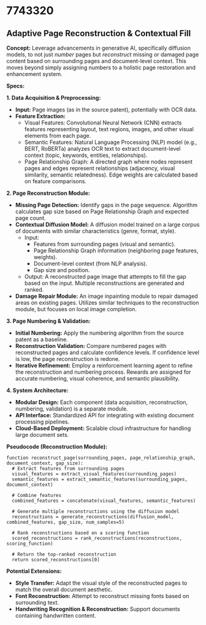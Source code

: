 # 7743320

## Adaptive Page Reconstruction & Contextual Fill

**Concept:** Leverage advancements in generative AI, specifically diffusion models, to not just *number* pages but *reconstruct* missing or damaged page content based on surrounding pages and document-level context. This moves beyond simply assigning numbers to a holistic page restoration and enhancement system.

**Specs:**

**1. Data Acquisition & Preprocessing:**

*   **Input:** Page images (as in the source patent), potentially with OCR data.
*   **Feature Extraction:**
    *   Visual Features: Convolutional Neural Network (CNN) extracts features representing layout, text regions, images, and other visual elements from each page.
    *   Semantic Features: Natural Language Processing (NLP) model (e.g., BERT, RoBERTa) analyzes OCR text to extract document-level context (topic, keywords, entities, relationships).
    *   Page Relationship Graph:  A directed graph where nodes represent pages and edges represent relationships (adjacency, visual similarity, semantic relatedness).  Edge weights are calculated based on feature comparisons.

**2. Page Reconstruction Module:**

*   **Missing Page Detection:** Identify gaps in the page sequence. Algorithm calculates gap size based on Page Relationship Graph and expected page count.
*   **Contextual Diffusion Model:** A diffusion model trained on a large corpus of documents with similar characteristics (genre, format, style).
    *   Input:
        *   Features from surrounding pages (visual and semantic).
        *   Page Relationship Graph information (neighboring page features, weights).
        *   Document-level context (from NLP analysis).
        *   Gap size and position.
    *   Output: A reconstructed page image that attempts to fill the gap based on the input. Multiple reconstructions are generated and ranked.
*   **Damage Repair Module:** An image inpainting module to repair damaged areas on existing pages.  Utilizes similar techniques to the reconstruction module, but focuses on local image completion.

**3. Page Numbering & Validation:**

*   **Initial Numbering:** Apply the numbering algorithm from the source patent as a baseline.
*   **Reconstruction Validation:** Compare numbered pages with reconstructed pages and calculate confidence levels. If confidence level is low, the page reconstruction is redone.
*   **Iterative Refinement:**  Employ a reinforcement learning agent to refine the reconstruction and numbering process. Rewards are assigned for accurate numbering, visual coherence, and semantic plausibility.

**4. System Architecture:**

*   **Modular Design:**  Each component (data acquisition, reconstruction, numbering, validation) is a separate module.
*   **API Interface:**  Standardized API for integrating with existing document processing pipelines.
*   **Cloud-Based Deployment:**  Scalable cloud infrastructure for handling large document sets.

**Pseudocode (Reconstruction Module):**

```
function reconstruct_page(surrounding_pages, page_relationship_graph, document_context, gap_size):
  # Extract features from surrounding pages
  visual_features = extract_visual_features(surrounding_pages)
  semantic_features = extract_semantic_features(surrounding_pages, document_context)

  # Combine features
  combined_features = concatenate(visual_features, semantic_features)

  # Generate multiple reconstructions using the diffusion model
  reconstructions = generate_reconstructions(diffusion_model, combined_features, gap_size, num_samples=5)

  # Rank reconstructions based on a scoring function
  scored_reconstructions = rank_reconstructions(reconstructions, scoring_function)

  # Return the top-ranked reconstruction
  return scored_reconstructions[0]
```

**Potential Extensions:**

*   **Style Transfer:** Adapt the visual style of the reconstructed pages to match the overall document aesthetic.
*   **Font Reconstruction:**  Attempt to reconstruct missing fonts based on surrounding text.
*   **Handwriting Recognition & Reconstruction:** Support documents containing handwritten content.